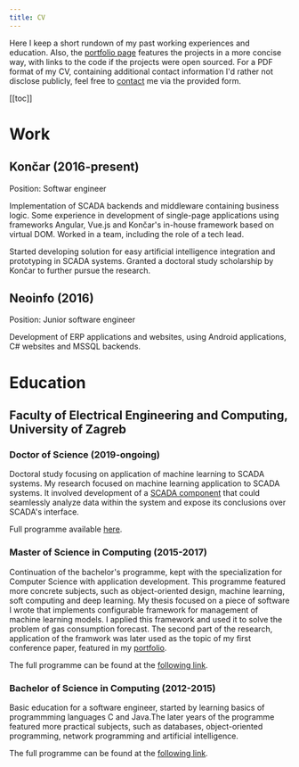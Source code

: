 ```yaml
---
title: CV
---
```


Here I keep a short rundown of my past working experiences and education. Also,
the [portfolio page](portfolio/) features the projects in a more concise way,
with links to the code if the projects were open sourced. For a PDF format of
my CV, containing additional contact information I'd rather not disclose
publicly, feel free to [contact](contact/) me via the provided form.

[[toc]]

# Work

## Končar (2016-present)

Position: Softwar engineer

Implementation of SCADA backends and middleware containing business logic. Some
experience in development of single-page applications using frameworks Angular,
Vue.js and Končar's in-house framework based on virtual DOM. Worked in a team,
including the role of a tech lead.

Started developing solution for easy artificial intelligence integration and
prototyping in SCADA systems. Granted a doctoral study scholarship by Končar to
further pursue the research.

## Neoinfo (2016)

Position: Junior software engineer

Development of ERP applications and websites, using Android applications, C#
websites and MSSQL backends.

# Education

## Faculty of Electrical Engineering and Computing, University of Zagreb

### Doctor of Science (2019-ongoing)

Doctoral study focusing on application of machine learning to SCADA systems.
My research focused on machine learning application to SCADA systems. It
involved development of a [SCADA component](portfolio/aimm.html) that could
seamlessly analyze data within the system and expose its conclusions over
SCADA's interface.

Full programme available
[here](https://www.fer.unizg.hr/en/studies/doctoral/study_programme).

### Master of Science in Computing (2015-2017)

Continuation of the bachelor's programme, kept with the specialization for
Computer Science with application development. This programme featured more
concrete subjects, such as object-oriented design, machine learning, soft
computing and deep learning. My thesis focused on a piece of software I wrote
that implements configurable framework for management of machine learning
models. I applied this framework and used it to solve the problem of gas
consumption forecast. The second part of the research, application of the
framwork was later used as the topic of my first conference paper, featured in
my [portfolio](portfolio/gas_forecast.html).

The full programme can be found at the [following
link](https://www.fer.unizg.hr/en/studies/master/computing).

### Bachelor of Science in Computing (2012-2015)

Basic education for a software engineer, started by learning basics of
programmming languages C and Java.The later years of the programme featured
more practical subjects, such as databases, object-oriented programming,
network programming and artificial intelligence.

The full programme can be found at the [following
link](https://www.fer.unizg.hr/en/studies/bachelor/computing).
